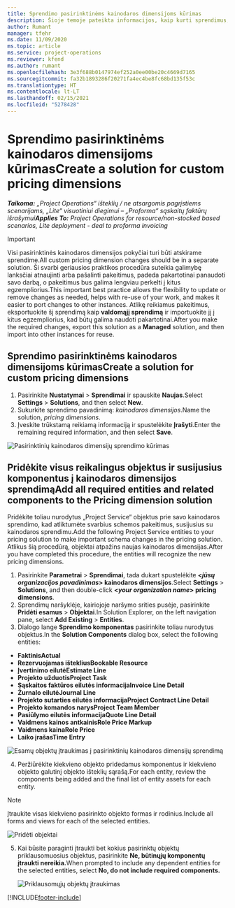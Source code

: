 ```yaml
---
title: Sprendimo pasirinktinėms kainodaros dimensijoms kūrimas
description: Šioje temoje pateikta informacijos, kaip kurti sprendimus, skirtus pasirinktinėms kainodaros dimensijoms.
author: Rumant
manager: tfehr
ms.date: 11/09/2020
ms.topic: article
ms.service: project-operations
ms.reviewer: kfend
ms.author: rumant
ms.openlocfilehash: 3e3f688b0147974ef252a0ee00be20c4669d7165
ms.sourcegitcommit: fa32b1893286f20271fa4ec4be8fc68bd135f53c
ms.translationtype: HT
ms.contentlocale: lt-LT
ms.lasthandoff: 02/15/2021
ms.locfileid: "5278428"
---
```

# <a name="create-a-solution-for-custom-pricing-dimensions"></a><span data-ttu-id="6efa6-103">Sprendimo pasirinktinėms kainodaros dimensijoms kūrimas</span><span class="sxs-lookup"><span data-stu-id="6efa6-103">Create a solution for custom pricing dimensions</span></span>

 <span data-ttu-id="6efa6-104">_**Taikoma:** „Project Operations“ išteklių / ne atsargomis pagrįstiems scenarijams, „Lite“ visuotiniui diegimui – „Proforma“ sąskaitų faktūrų išrašymui_</span><span class="sxs-lookup"><span data-stu-id="6efa6-104">_**Applies To:** Project Operations for resource/non-stocked based scenarios, Lite deployment - deal to proforma invoicing_</span></span> 

>[!IMPORTANT]
><span data-ttu-id="6efa6-105">Visi pasirinktinės kainodaros dimensijos pokyčiai turi būti atskirame sprendime.</span><span class="sxs-lookup"><span data-stu-id="6efa6-105">All custom pricing dimension changes should be in a separate solution.</span></span> <span data-ttu-id="6efa6-106">Ši svarbi geriausios praktikos procedūra suteikia galimybę lanksčiai atnaujinti arba pašalinti pakeitimus, padeda pakartotinai panaudoti savo darbą, o pakeitimus bus galima lengviau perkelti į kitus egzempliorius.</span><span class="sxs-lookup"><span data-stu-id="6efa6-106">This important best practice allows the flexibility to update or remove changes as needed, helps with re-use of your work, and makes it easier to port changes to other instances.</span></span> <span data-ttu-id="6efa6-107">Atlikę reikiamus pakeitimus, eksportuokite šį sprendimą kaip **valdomąjį sprendimą** ir importuokite jį į kitus egzempliorius, kad būtų galima naudoti pakartotinai.</span><span class="sxs-lookup"><span data-stu-id="6efa6-107">After you make the required changes, export this solution as a **Managed** solution, and then import into other instances for reuse.</span></span>

## <a name="create-a-solution-for-custom-pricing-dimensions"></a><span data-ttu-id="6efa6-108">Sprendimo pasirinktinėms kainodaros dimensijoms kūrimas</span><span class="sxs-lookup"><span data-stu-id="6efa6-108">Create a solution for custom pricing dimensions</span></span>

1.  <span data-ttu-id="6efa6-109">Pasirinkite **Nustatymai** > **Sprendimai** ir spauskite **Naujas**.</span><span class="sxs-lookup"><span data-stu-id="6efa6-109">Select **Settings** > **Solutions**, and then select **New**.</span></span>
2.  <span data-ttu-id="6efa6-110">Sukurkite sprendimo pavadinimą: *<your organization name> kainodaros dimensijos*.</span><span class="sxs-lookup"><span data-stu-id="6efa6-110">Name the solution, *<your organization name> pricing dimensions*.</span></span>
3. <span data-ttu-id="6efa6-111">Įveskite trūkstamą reikiamą informaciją ir spustelėkite **Įrašyti**.</span><span class="sxs-lookup"><span data-stu-id="6efa6-111">Enter the remaining required information, and then select **Save**.</span></span>

  ![Pasirinktinių kainodaros dimensijų sprendimo kūrimas](./media/Creation-of-custom-pricing-dimension-solution.png)
 
## <a name="add-all-required-entities-and-related-components-to-the-pricing-dimension-solution"></a><span data-ttu-id="6efa6-113">Pridėkite visus reikalingus objektus ir susijusius komponentus į kainodaros dimensijos sprendimą</span><span class="sxs-lookup"><span data-stu-id="6efa6-113">Add all required entities and related components to the Pricing dimension solution</span></span>

<span data-ttu-id="6efa6-114">Pridėkite toliau nurodytus „Project Service“ objektus prie savo kainodaros sprendimo, kad atliktumėte svarbius schemos pakeitimus, susijusius su kainodaros sprendimu.</span><span class="sxs-lookup"><span data-stu-id="6efa6-114">Add the following Project Service entities to your pricing solution to make important schema changes in the pricing solution.</span></span> <span data-ttu-id="6efa6-115">Atlikus šią procedūrą, objektai atpažins naujas kainodaros dimensijas.</span><span class="sxs-lookup"><span data-stu-id="6efa6-115">After you have completed this procedure, the entities will recognize the new pricing dimensions.</span></span>

1.  <span data-ttu-id="6efa6-116">Pasirinkite **Parametrai** > **Sprendimai**, tada dukart spustelėkite **<*jūsų organizacijos pavadinimas*> kainodaros dimensijos**.</span><span class="sxs-lookup"><span data-stu-id="6efa6-116">Select **Settings** > **Solutions**, and then double-click **<*your organization name*> pricing dimensions**.</span></span>
2.  <span data-ttu-id="6efa6-117">Sprendimų naršyklėje, kairiojoje naršymo srities pusėje, pasirinkite **Pridėti esamus** > **Objektai**.</span><span class="sxs-lookup"><span data-stu-id="6efa6-117">In Solution Explorer, on the left navigation pane, select **Add Existing** > **Entities**.</span></span>
3.  <span data-ttu-id="6efa6-118">Dialogo lange **Sprendimo komponentas** pasirinkite toliau nurodytus objektus.</span><span class="sxs-lookup"><span data-stu-id="6efa6-118">In the **Solution Components** dialog box, select the following entities:</span></span>
 
   - <span data-ttu-id="6efa6-119">**Faktinis**</span><span class="sxs-lookup"><span data-stu-id="6efa6-119">**Actual**</span></span>
   - <span data-ttu-id="6efa6-120">**Rezervuojamas išteklius**</span><span class="sxs-lookup"><span data-stu-id="6efa6-120">**Bookable Resource**</span></span>
   - <span data-ttu-id="6efa6-121">**Įvertinimo eilutė**</span><span class="sxs-lookup"><span data-stu-id="6efa6-121">**Estimate Line**</span></span>
   - <span data-ttu-id="6efa6-122">**Projekto užduotis**</span><span class="sxs-lookup"><span data-stu-id="6efa6-122">**Project Task**</span></span>
   - <span data-ttu-id="6efa6-123">**Sąskaitos faktūros eilutės informacija**</span><span class="sxs-lookup"><span data-stu-id="6efa6-123">**Invoice Line Detail**</span></span>
   - <span data-ttu-id="6efa6-124">**Žurnalo eilutė**</span><span class="sxs-lookup"><span data-stu-id="6efa6-124">**Journal Line**</span></span>
   - <span data-ttu-id="6efa6-125">**Projekto sutarties eilutės informacija**</span><span class="sxs-lookup"><span data-stu-id="6efa6-125">**Project Contract Line Detail**</span></span>
   - <span data-ttu-id="6efa6-126">**Projekto komandos narys**</span><span class="sxs-lookup"><span data-stu-id="6efa6-126">**Project Team Member**</span></span>
   - <span data-ttu-id="6efa6-127">**Pasiūlymo eilutės informacija**</span><span class="sxs-lookup"><span data-stu-id="6efa6-127">**Quote Line Detail**</span></span>
   - <span data-ttu-id="6efa6-128">**Vaidmens kainos antkainis**</span><span class="sxs-lookup"><span data-stu-id="6efa6-128">**Role Price Markup**</span></span>
   - <span data-ttu-id="6efa6-129">**Vaidmens kaina**</span><span class="sxs-lookup"><span data-stu-id="6efa6-129">**Role Price**</span></span>
   - <span data-ttu-id="6efa6-130">**Laiko įrašas**</span><span class="sxs-lookup"><span data-stu-id="6efa6-130">**Time Entry**</span></span>
 
   ![Esamų objektų įtraukimas į pasirinktinių kainodaros dimensijų sprendimą](./media/Existing-entities-to-PD-solution.png)
 
 4. <span data-ttu-id="6efa6-132">Peržiūrėkite kiekvieno objekto pridedamus komponentus ir kiekvieno objekto galutinį objekto išteklių sąrašą.</span><span class="sxs-lookup"><span data-stu-id="6efa6-132">For each entity, review the components being added and the final list of entity assets for each entity.</span></span> 

   >[!NOTE]
   > <span data-ttu-id="6efa6-133">Įtraukite visas kiekvieno pasirinkto objekto formas ir rodinius.</span><span class="sxs-lookup"><span data-stu-id="6efa6-133">Include all forms and views for each of the selected entities.</span></span>

  ![Pridėti objektai](./media/solution-component-selection.png)


5.  <span data-ttu-id="6efa6-135">Kai būsite paraginti įtraukti bet kokius pasirinktų objektų priklausomuosius objektus, pasirinkite **Ne, būtinųjų komponentų įtraukti nereikia.**</span><span class="sxs-lookup"><span data-stu-id="6efa6-135">When prompted to include any dependent entities for the selected entities, select **No, do not include required components.**</span></span>

    ![Priklausomųjų objektų įtraukimas](./media/Do-not-include-required.png)


[!INCLUDE[footer-include](../includes/footer-banner.md)]
